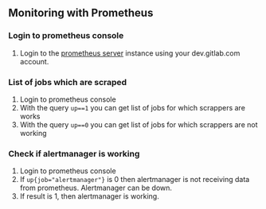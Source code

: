 ## Monitoring with Prometheus

### Login to prometheus console

1. Login to the [prometheus server](https://prometheus.gitlab.com) instance using your dev.gitlab.com account.

### List of jobs which are scraped

1. Login to prometheus console
1. With the query `up==1` you can get list of jobs for which scrappers are works
1. With the query `up==0` you can get list of jobs for which scrappers are not working

### Check if alertmanager is working

1. Login to prometheus console
1. If `up{job="alertmanager"}` is 0 then alertmanager is not receiving data from prometheus. Alertmanager can be down.
1. If result is 1, then alertmanager is working.
